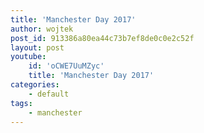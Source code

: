 ```yaml
---
title: 'Manchester Day 2017'
author: wojtek
post_id: 913386a80ea44c73b7ef8de0c0e2c52f
layout: post
youtube:
    id: 'oCWE7UuMZyc'
    title: 'Manchester Day 2017'
categories:
    - default
tags:
    - manchester
---
```

